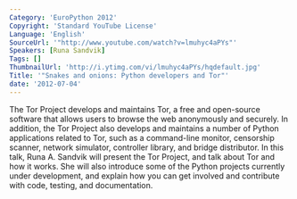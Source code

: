 ```yaml
---
Category: 'EuroPython 2012'
Copyright: 'Standard YouTube License'
Language: 'English'
SourceUrl: '"http://www.youtube.com/watch?v=lmuhyc4aPYs"'
Speakers: [Runa Sandvik]
Tags: []
ThumbnailUrl: 'http://i.ytimg.com/vi/lmuhyc4aPYs/hqdefault.jpg'
Title: '"Snakes and onions: Python developers and Tor"'
date: '2012-07-04'
---
```

The Tor Project develops and maintains Tor, a free and open-source software
that allows users to browse the web anonymously and securely. In addition, the
Tor Project also develops and maintains a number of Python applications
related to Tor, such as a command-line monitor, censorship scanner, network
simulator, controller library, and bridge distributor. In this talk, Runa A.
Sandvik will present the Tor Project, and talk about Tor and how it works. She
will also introduce some of the Python projects currently under development,
and explain how you can get involved and contribute with code, testing, and
documentation.

